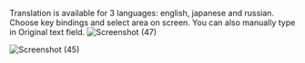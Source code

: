 Translation is available for 3 languages: english, japanese and russian. 
Choose key bindings and select area on screen. You can also manually type in Original text field.
![Screenshot (47)](https://github.com/Beatoriche-sama/IriesTranslator/assets/77235839/41022fdc-2c98-4640-816d-e639bb936b8f)

![Screenshot (45)](https://github.com/Beatoriche-sama/IriesTranslator/assets/77235839/fb99331b-91fa-4d8f-890c-015d7a8d00cc)
